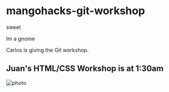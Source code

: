 # mangohacks-git-workshop
sweet

Im a gnome

Carlos is giving the Git workshop.

## Juan's HTML/CSS Workshop is at 1:30am

![photo](https://media.giphy.com/media/XreQmk7ETCak0/giphy.gif)